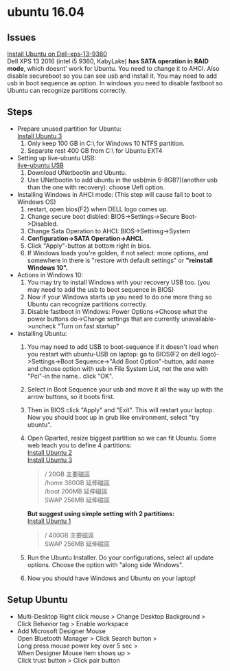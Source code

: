 ubuntu 16.04
===========

## Issues
[Install Ubuntu on Dell-xps-13-9360](https://askubuntu.com/questions/867488/dell-xps-13-9360-dualboot-windows-10-and-ubuntu-16-04)  
Dell XPS 13 2016 (intel i5 9360, KabyLake) **has SATA operation in RAID mode**, which doesnt' work for Ubuntu. You need to change it to AHCI. Also disable secureboot so you can see usb and install it. You may need to add usb in boot sequence as option. In windows you need to disable fastboot so Ubuntu can recognize partitions correctly.

## Steps
- Prepare unused partition for Ubuntu:  
 [Install Ubuntu 3](https://read01.com/zh-tw/jND7m.html#.WYxLtTAjHaW)
  1. Only keep 100 GB in C:\ for Windows 10 NTFS partition.
  2. Separate rest 400 GB from C:\ for Ubuntu EXT4
- Setting up live-ubuntu USB:  
 [live-ubuntu USB](http://blog.xuite.net/yh96301/blog/57645340-Ubuntu+16.04%E8%A3%BD%E4%BD%9CLive+USB%E9%9A%A8%E8%BA%AB%E7%A2%9F%E7%9A%84%E8%BB%9F%E9%AB%94Unetbootin)
  1. Download UNetbootin and Ubuntu.
  2. Use UNetbootin to add ubuntu in the usb(min 6-8GB?)(another usb than the one with recovery): choose Uefi option.
- Installing Windows in AHCI mode:
 (This step will cause fail to boot to Windows OS)
  1. restart, open bios(F2) when DELL logo comes up.
  2. Change secure boot disbled: BIOS->Settings->Secure Boot->Disabled.
  3. Change Sata Operation to AHCI: BIOS->Settinsg->System
  4. **Configuration->SATA Operation->AHCI.**
  5. Click "Apply"-button at bottom right in bios.
  6. If Windows loads you're golden, if not select: more options, and somewhere in there is "restore with default settings" or **"reinstall Windows 10".**
- Actions in Windows 10:
  1. You may try to install Windows with your recovery USB too. (you may need to add the usb to boot sequence in BIOS)
  2. Now if your Windows starts up you need to do one more thing so Ubuntu can recognize partitions correctly.
  3. Disable fastboot in Windows: Power Options->Choose what the power buttons do->Change settings that are currently unavailable->uncheck "Turn on fast startup"
- Installing Ubuntu:
  1. You may need to add USB to boot-sequence if it doesn't load when you restart with ubuntu-USB on laptop: go to BIOS(F2 on dell logo)->Settings->Boot Sequence->"Add Boot Option"-button, add name and choose option with usb in File System List, not the one with "Pci"-in the name.. click "OK".
  2. Select in Boot Sequence your usb and move it all the way up with the arrow buttons, so it boots first.
  3. Then in BIOS click "Apply" and "Exit". This will restart your laptop.
Now you should boot up in grub like environment, select "try ubuntu".
  4. Open Gparted, resize biggest partition so we can fit Ubuntu.
	  Some web teach you to define 4 partitions:  
	  [Install Ubuntu 2](https://sammycomp.wordpress.com/2015/09/03/linux%E5%B9%B3%E5%8F%B0%E4%BD%BF%E7%94%A8ssd%E5%BF%85%E8%AE%80-%E7%AF%84%E4%BE%8B%E7%82%BAubuntu/)  
	   [Install Ubuntu 3](https://read01.com/zh-tw/jND7m.html#.WYxLtTAjHaW)
	  > / 20GB 主要磁區  
	  > /home 380GB 延伸磁區  
	  > /boot 200MB 延伸磁區  
	  > SWAP 256MB 延伸磁區  
	  
	  **But suggest using simple setting with 2 partitions:**  
	  [Install Ubuntu 1](http://wiki.ubuntu-tw.org/index.php?title=UbuntuInstallNEW)
	  > / 400GB 主要磁區  
	  > SWAP 256MB 延伸磁區  
  5. Run the Ubuntu Installer. Do your configurations, select all update options. Choose the option with "along side Windows".
  6. Now you should have Windows and Ubuntu on your laptop!

## Setup Ubuntu
- Multi-Desktop
  Right click mouse > Change Desktop Background >  
  Click Behavior tag > Enable workspace  
- Add Microsoft Designer Mouse  
  Open Bluetooth Manager > Click Search button >  
  Long press mouse power key over 5 sec >  
  When Designer Mouse item shows up >  
  Click trust button > Click pair button  